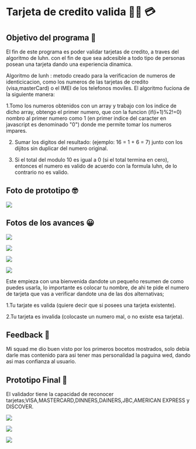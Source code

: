  # Tarjeta de credito valida :technologist: 	:credit_card: 
 
 ## Objetivo del programa :pencil:


 El fin de este programa es poder validar tarjetas de credito, a traves del algoritmo de luhn. con el fin de que sea adcesible a todo tipo de personas posean una tarjeta dando una experiencia dinamica.

 Algoritmo de lunh : metodo creado para la verificacion de numeros de identicicacion, como los numeros de las tarjetas de credito (visa,masterCard) o el IMEI de los telefonos moviles. El algoritmo fuciona de la siguiente manera:


 1.Tomo los numeros obtenidos con un array y trabajo con los indice de dicho array,  obtengo el primer numero, que con la funcion (if(i+1)%2!=0) nombro al primer numero como 1 (en primer indice del caracter en  javascript es denominado "0") donde me permite tomar los numeros impares. 

 2. Sumar los digitos del resultado: (ejemplo: 16 = 1 + 6 = 7) junto con los dijitos sin duplicar del numero original.

 3. Si el total del modulo 10 es igual a 0 (si el total termina en cero), entonces el numero es valido de acuerdo con la formula luhn, de lo contrario no es valido.

 ## Foto de prototipo :nerd_face:

 ![](imagenes/1_1.jpg)

 ## Fotos de los avances :grinning:
![](imagenes/1.jpg)

![](imagenes/2.jpg)

![](imagenes/3.jpg)

![](imagenes/4.jpg)



 Este empieza con una bienvenida dandote un pequeño resumen de como puedes usarla, lo importante es colocar tu nombre, de ahi te pide el numero de tarjeta que vas a verificar dandote una de las dos alternativas;

 1.Tu tarjate es valida (quiere decir que si posees una tarjeta existente).

 2.Tu tarjeta es invalida (colocaste un numero mal, o no existe esa tarjeta). 


 ## Feedback :pushpin:

Mi squad me dio buen visto por los primeros bocetos mostrados, solo debia darle mas contenido para asi tener mas personalidad la paguina wed, dando asi mas confianza al usuario.

 ## Prototipo Final :champagne:

El validador tiene la capacidad de reconocer tarjetas;VISA,MASTERCARD,DINNERS,DAINERS,JBC,AMERICAN EXPRESS y DISCOVER.

![](imagenes/5.jpg)

![](imagenes/6.jpg)

![](imagenes/7.jpg)
